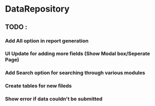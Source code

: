 # DataRepository

## TODO : 
 ### Add All option in report generation
 ### UI Update for adding more fields (Show Modal box/Seperate Page)
 ### Add Search option for searching through various modules
 ### Create tables for new fileds
 ### Show error if data couldn't be submitted
